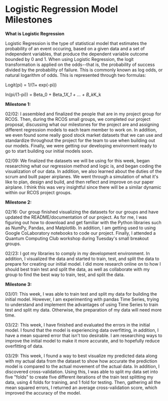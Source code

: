 # Logistic Regression Model Milestones

**What is Logistic Regression**

Logistic Regression is the type of statistical model that estimates the probability of
an event occuring, based on a given data and a set of independent variables, that produce
the dependent variable outcome bounded by 0 and 1. When using Logistic Regression, the 
logit transformation is applied on the odds--that is, the probability of success divided by
the probability of failure. This is commonly known as log odds, or natural logarithm of odds. 
This is represented through two formulas:

Logit(pi) = 1/(1+ exp(-pi))

ln(pi/(1-pi)) = Beta_0 + Beta_1*X_1 + … + B_k*K_k

**Milestone 1:**

02/02: I assembled and finalized the people that are in my project group for RCOS. Then, during the RCOS small groups, we completed our project proposal, discussing what our milestones for the project are and assigning different regression models to each team member to work on. In addition, we even found some really good stock market datasets that we can use and standardize throughout the project for the team to use when building out our models. Finally, we were getting our developing environment ready to go to start building our initial models soon. 

02/09: We finalized the datasets we will be using for this week, began researching what our regression method and logic is, and began coding the visualization of our data. In addition, we also learned about the duties of the scrum and built paper airplanes. We went through a simulation of what it's like to plan, design and build, and then reflect and improve on our paper airplane. I think this was very insightful since there will be a similar dynamic within our RCOS project groups.

**Milestone 2:**

02/16: Our group finished visualizing the datasets for our groups and have updated the README/documentation of our project. As for me, I was figuring out how to download and get familiar with the Python libraries such as NumPy, Pandas, and Matplotlib. In addition, I am getting used to using Google CoLaboratory notebooks to code our project. Finally, I attended a Quantum Computing Club workshop during Tuesday's small breakout groups.

02/23: I got my libraries to comply in my development environment. In addition, I visualized the data and started to train, test, and split the data to prepare for creating our initial model. I did more research online on to how I should best train test and split the data, as well as collaborate with my group to find the best way to train, test, and split the data.

**Milestone 3:**

03/01: This week, I was able to train test and split my data for building the initial model. However, I am experimenting with pandas Time Series, trying to understand and implement the advantages of using Time Series to train test and split my data. Otherwise, the preparation of my data will need more time.

03/22: This week, I have finished and evaluated the errors in the initial model. I found that the model is experiencing data overfitting, in addition, I have a mean squared error that isn't too desirable. I am researching ways to improve the initial model to make it more accurate, and to hopefully reduce overfitting of data.

03/29: This week, I found a way to best visualize my predicted data along with my actual data from the dataset to show how accurate the prediction model is compared to the actual movement of the actual data. In addition, I discovered cross-validation. Using this, I was able to split my data set into five "folds" to create five different iterations of the train test splitting my data, using 4 folds for training, and 1 fold for testing. Then, gathering all the mean squared errors, I returned an average cross-validation score, which improved the accuracy of the model. 